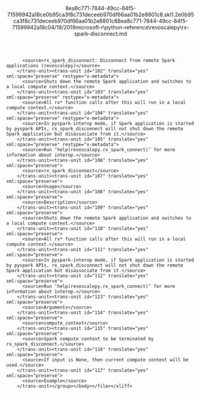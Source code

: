 <?xml version="1.0"?><xliff version="1.2" xmlns="urn:oasis:names:tc:xliff:document:1.2" xmlns:xsi="http://www.w3.org/2001/XMLSchema-instance" xsi:schemaLocation="urn:oasis:names:tc:xliff:document:1.2 xliff-core-1.2-transitional.xsd"><file datatype="xml" original="rx-spark-disconnect.md" source-language="en-US" target-language="en-US"><header><tool tool-id="mdxliff" tool-name="mdxliff" tool-version="1.0-d1654b2" tool-company="Microsoft" /><xliffext:skl_file_name xmlns:xliffext="urn:microsoft:content:schema:xliffextensions">8ea8c771-7844-49cc-84f5-71599942a18ce0b95ca3f8c731deceeb970df66aa01b2e8801c8.skl</xliffext:skl_file_name><xliffext:version xmlns:xliffext="urn:microsoft:content:schema:xliffextensions">1.2</xliffext:version><xliffext:ms.openlocfilehash xmlns:xliffext="urn:microsoft:content:schema:xliffextensions">e0b95ca3f8c731deceeb970df66aa01b2e8801c8</xliffext:ms.openlocfilehash><xliffext:ms.sourcegitcommit xmlns:xliffext="urn:microsoft:content:schema:xliffextensions">8ea8c771-7844-49cc-84f5-71599942a18c</xliffext:ms.sourcegitcommit><xliffext:ms.lasthandoff xmlns:xliffext="urn:microsoft:content:schema:xliffextensions">04/18/2019</xliffext:ms.lasthandoff><xliffext:ms.openlocfilepath xmlns:xliffext="urn:microsoft:content:schema:xliffextensions">microsoft-r\python-reference\revoscalepy\rx-spark-disconnect.md</xliffext:ms.openlocfilepath></header><body><group id="content" extype="content"><trans-unit id="101" translate="yes" xml:space="preserve" restype="x-metadata">
          <source>rx_spark_disconnect: Disconnect from remote Spark applications (revoscalepy)</source>
        </trans-unit><trans-unit id="102" translate="yes" xml:space="preserve" restype="x-metadata">
          <source>Shuts down the remote Spark application and switches to a local compute context.</source>
        </trans-unit><trans-unit id="103" translate="yes" xml:space="preserve" restype="x-metadata">
          <source>All rx* function calls after this will run in a local compute context.</source>
        </trans-unit><trans-unit id="104" translate="yes" xml:space="preserve" restype="x-metadata">
          <source>In pyspark-interop mode, if Spark application is started by pyspark APIs, rx_spark_disconnect will not shut down the remote Spark application but disassociate from it.</source>
        </trans-unit><trans-unit id="105" translate="yes" xml:space="preserve" restype="x-metadata">
          <source>Run ‘help(revoscalepy.rx_spark_connect)’ for more information about interop.</source>
        </trans-unit><trans-unit id="106" translate="yes" xml:space="preserve">
          <source>rx_spark_disconnect</source>
        </trans-unit><trans-unit id="107" translate="yes" xml:space="preserve">
          <source>Usage</source>
        </trans-unit><trans-unit id="108" translate="yes" xml:space="preserve">
          <source>Description</source>
        </trans-unit><trans-unit id="109" translate="yes" xml:space="preserve">
          <source>Shuts down the remote Spark application and switches to a local compute context.</source>
        </trans-unit><trans-unit id="110" translate="yes" xml:space="preserve">
          <source>All rx* function calls after this will run in a local compute context.</source>
        </trans-unit><trans-unit id="111" translate="yes" xml:space="preserve">
          <source>In pyspark-interop mode, if Spark application is started by pyspark APIs, rx_spark_disconnect will not shut down the remote Spark application but disassociate from it.</source>
        </trans-unit><trans-unit id="112" translate="yes" xml:space="preserve">
          <source>Run ‘help(revoscalepy.rx_spark_connect)’ for more information about interop.</source>
        </trans-unit><trans-unit id="113" translate="yes" xml:space="preserve">
          <source>Arguments</source>
        </trans-unit><trans-unit id="114" translate="yes" xml:space="preserve">
          <source>compute_context</source>
        </trans-unit><trans-unit id="115" translate="yes" xml:space="preserve">
          <source>Spark compute context to be terminated by rx_spark_disconnect.</source>
        </trans-unit><trans-unit id="116" translate="yes" xml:space="preserve">
          <source>If input is None, then current compute context will be used.</source>
        </trans-unit><trans-unit id="117" translate="yes" xml:space="preserve">
          <source>Example</source>
        </trans-unit></group></body></file></xliff>